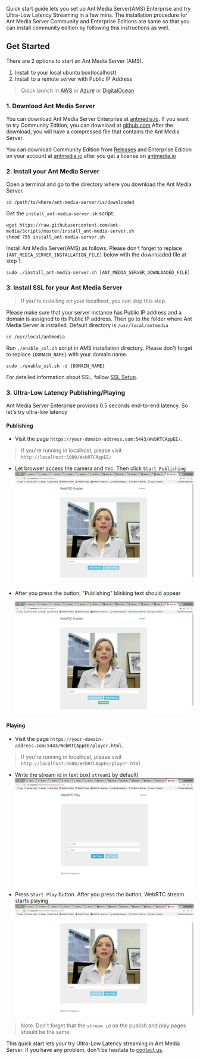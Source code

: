 Quick start guide lets you set up Ant Media Server(AMS) Enterprise and try Ultra-Low Latency Streaming in a few mins.
The installation procedure for Ant Media Server Community and Enterprise Editions are same so that you can install community edition by following this instructions as well.   

## Get Started
There are 2 options to start an Ant Media Server (AMS).
1. Install to your local ubuntu box(localhost)
2. Install to a remote server with Public IP Address

> Quick launch in [AWS](https://aws.amazon.com/marketplace/search/results?x=0&y=0&searchTerms=Ant+Media+Server&page=1&ref_=nav_search_box) or [Azure](https://azuremarketplace.microsoft.com/en-us/marketplace/apps?search=Ant%20Media%20Server&page=1) or [DigitalOcean](https://marketplace.digitalocean.com/apps/ant-media-server-enterprise-edition)

### 1. Download Ant Media Server
You can download Ant Media Server Enterprise at [antmedia.io](https://antmedia.io). 
If you want to try Community Edition, you can download at [github.com](https://github.com/ant-media/Ant-Media-Server)
After the download, you will have a compressed file that contains the Ant Media Server. 

You can download Community Edition from [Releases](https://github.com/ant-media/Ant-Media-Server/releases) and 
Enterprise Edition on your account at [antmedia.io](https://antmedia.io) after you get a license on [antmedia.io](https://antmedia.io)

### 2. Install your Ant Media Server

Open a terminal and go to the directory where you download the Ant Media Server.
````
cd /path/to/where/ant-media-server/is/downloaded
````
Get the `install_ant-media-server.sh` script.
```
wget https://raw.githubusercontent.com/ant-media/Scripts/master/install_ant-media-server.sh 
chmod 755 install_ant-media-server.sh
```
Install Ant Media Server(AMS) as follows. Please don't forget to replace `[ANT_MEDIA_SERVER_INSTALLATION_FILE]` below with the downloaded file at step 1. 
```
sudo ./install_ant-media-server.sh [ANT_MEDIA_SERVER_DOWNLOADED_FILE] 
```

### 3. Install SSL for your Ant Media Server
> If you're installing on your localhost, you can skip this step. 

Please make sure that your server instance has Public IP address and a domain is assigned to its Public IP address. Then go to the folder where Ant Media Server is installed. Default directory is `/usr/local/antmedia`
```` 
cd /usr/local/antmedia
````
Run `./enable_ssl.sh` script in AMS installation directory. Please don't forget to replace `{DOMAIN_NAME}` with your domain name.
````
sudo ./enable_ssl.sh -d {DOMAIN_NAME}
````

For detailed information about SSL, follow [SSL Setup](SSL-Setup).

### 3. Ultra-Low Latency Publishing/Playing

Ant Media Server Enterprise provides 0.5 seconds end-to-end latency. So let's try ultra-low latency 
#### Publishing
* Visit the page `https://your-domain-address.com:5443/WebRTCAppEE/`. 
> If you're running in localhost, please visit `http://localhost:5080/WebRTCAppEE/`
* Let browser access the camera and mic. Then click `Start Publishing` 
![WebRTC Publishing](images/1_Open_WebRTCAppEE_and_Let_Browser_Access_Cam_and_Mic.jpg) 
* After you press the button,  "Publishing" blinking text should appear

    ![Press Start Publishing button](images/2_Press_Publish_Button.jpg)

#### Playing
* Visit the page `https://your-domain-address.com:5443/WebRTCAppEE/player.html`. 
> If you're running in localhost, please visit `http://localhost:5080/WebRTCAppEE/player.html`
* Write the stream id in text box( `stream1` by default)
 ![Go to the player.html](images/3_Go_to_Play_Page.jpg)
* Press `Start Play` button. After you press the button, WebRTC stream starts playing
 ![Press Start Playing Button](images/4_Press_Start_Play_Button.jpg)

> Note: Don't forget that the `stream id` on the publish and play pages should be the same.


This quick start lets your try Ultra-Low Latency streaming in Ant Media Server. If you have any problem, don't be hesitate to [contact us](https://antmedia.io/#contact).  